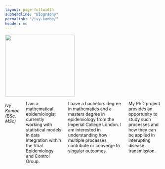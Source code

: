 ```yaml
---
layout: page-fullwidth
subheadline: "Biography"
permalink: "/ivy-kombe/"
header: no
---
```

<div class = "row">
<div class = "small-4 columns">
<img src="{{ site.url }}/images/Ivy-Kombe.jpg" alt="" height="200" width="225">
</div>


<div class = "small-8 columns" >
<h6>Ivy Kombe (BSc, MSc)</h6>
<p class="text-justify">
I am a mathematical epidemiologist currently working with statistical models
in data integration within the Viral Epidemiology and Control Group.
</p>

<p class="text-justify">
I have a bachelors degree in mathematics and a masters degree in 
epidemiology from the Imperial College London. I am interested in understanding how multiple processes
contribute or converge to singular outcomes.
</p>

<p class="text-justify">
My PhD project provides an opportunity to study such processes and how they can be applied in
interupting disease transmission.
</p>
</div>

